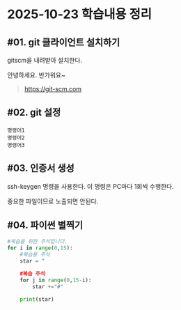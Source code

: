 # 2025-10-23 학습내용 정리

## #01. git 클라이언트 설치하기

gitscm을 내려받아 설치한다.

안녕하세요. 반가워요~

>https://git-scm.com

## #02. git 설정

```shell
명령어1
명령어2
명령어3
```

## #03. 인증서 생성

ssh-keygen 명령을 사용한다.
이 명령은 PC마다 1회씩 수행한다.

중요한 파일이므로 노출되면 안된다.

## #04. 파이썬 별찍기

```python
#복습을 위한 주석입니다.
for i in range(0,15):
    #복습용 주석
    star = "

    #복습 주석
    for j in range(0,15-i):
        star +="#"

    print(star)
```